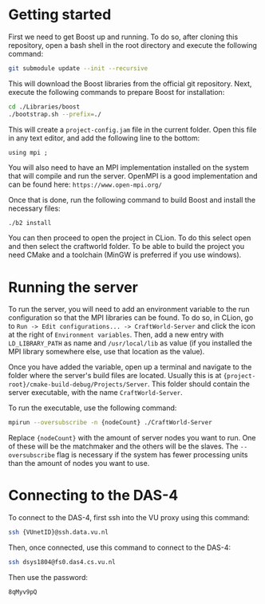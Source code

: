 # Getting started

First we need to get Boost up and running. To do so, after cloning this repository, open a bash shell in the root directory and execute the following command:

```bash
git submodule update --init --recursive
```

This will download the Boost libraries from the official git repository. Next, execute the following commands to prepare Boost for installation:

```bash
cd ./Libraries/boost
./bootstrap.sh --prefix=./
```

This will create a `project-config.jam` file in the current folder. Open this file in any text editor, and add the following line to the bottom:

```
using mpi ;
```

You will also need to have an MPI implementation installed on the system that will compile and run the server. OpenMPI is a good implementation and can be found here: `https://www.open-mpi.org/`

Once that is done, run the following command to build Boost and install the necessary files:

```bash
./b2 install
```

You can then proceed to open the project in CLion. To do this select open and then select the craftworld folder. To be able to build the project you need CMake and a toolchain (MinGW is preferred if you use windows).

# Running the server

To run the server, you will need to add an environment variable to the run configuration so that the MPI libraries can be found. To do so, in CLion, go to `Run -> Edit configurations... -> CraftWorld-Server` and click the icon at the right of `Environment variables`.
Then, add a new entry with `LD_LIBRARY_PATH` as name and `/usr/local/lib` as value (if you installed the MPI library somewhere else, use that location as the value).

Once you have added the variable, open up a terminal and navigate to the folder where the server's build files are located.
Usually this is at `{project-root}/cmake-build-debug/Projects/Server`. This folder should contain the server executable, with the name `CraftWorld-Server`.

To run the executable, use the following command:

```bash
mpirun --oversubscribe -n {nodeCount} ./CraftWorld-Server
```

Replace `{nodeCount}` with the amount of server nodes you want to run. One of these will be the matchmaker and the others will be the slaves.
The `--oversubscribe` flag is necessary if the system has fewer processing units than the amount of nodes you want to use.

# Connecting to the DAS-4

To connect to the DAS-4, first ssh into the VU proxy using this command:

```bash
ssh {VUnetID}@ssh.data.vu.nl
```

Then, once connected, use this command to connect to the DAS-4:

```bash
ssh dsys1804@fs0.das4.cs.vu.nl
```

Then use the password:

```
8qMyv9pQ
```
